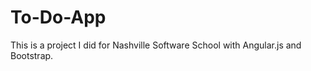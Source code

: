 To-Do-App
=========

This is a project I did for Nashville Software School with Angular.js and Bootstrap.
